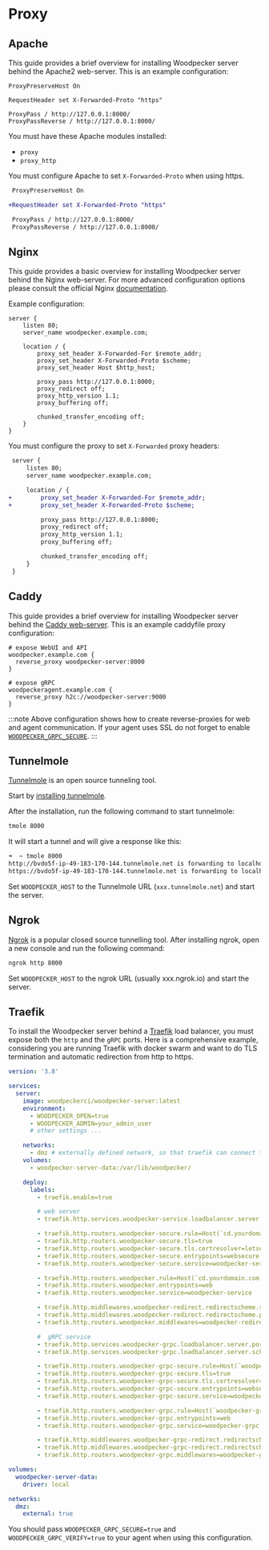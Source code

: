 # Proxy

## Apache

This guide provides a brief overview for installing Woodpecker server behind the Apache2 web-server. This is an example configuration:

```apacheconf
ProxyPreserveHost On

RequestHeader set X-Forwarded-Proto "https"

ProxyPass / http://127.0.0.1:8000/
ProxyPassReverse / http://127.0.0.1:8000/
```

You must have these Apache modules installed:

- `proxy`
- `proxy_http`

You must configure Apache to set `X-Forwarded-Proto` when using https.

```diff
 ProxyPreserveHost On

+RequestHeader set X-Forwarded-Proto "https"

 ProxyPass / http://127.0.0.1:8000/
 ProxyPassReverse / http://127.0.0.1:8000/
```

## Nginx

This guide provides a basic overview for installing Woodpecker server behind the Nginx web-server. For more advanced configuration options please consult the official Nginx [documentation](https://docs.nginx.com/nginx/admin-guide).

Example configuration:

```nginx
server {
    listen 80;
    server_name woodpecker.example.com;

    location / {
        proxy_set_header X-Forwarded-For $remote_addr;
        proxy_set_header X-Forwarded-Proto $scheme;
        proxy_set_header Host $http_host;

        proxy_pass http://127.0.0.1:8000;
        proxy_redirect off;
        proxy_http_version 1.1;
        proxy_buffering off;

        chunked_transfer_encoding off;
    }
}
```

You must configure the proxy to set `X-Forwarded` proxy headers:

```diff
 server {
     listen 80;
     server_name woodpecker.example.com;

     location / {
+        proxy_set_header X-Forwarded-For $remote_addr;
+        proxy_set_header X-Forwarded-Proto $scheme;

         proxy_pass http://127.0.0.1:8000;
         proxy_redirect off;
         proxy_http_version 1.1;
         proxy_buffering off;

         chunked_transfer_encoding off;
     }
 }
```

## Caddy

This guide provides a brief overview for installing Woodpecker server behind the [Caddy web-server](https://caddyserver.com/). This is an example caddyfile proxy configuration:

```caddy
# expose WebUI and API
woodpecker.example.com {
  reverse_proxy woodpecker-server:8000
}

# expose gRPC
woodpeckeragent.example.com {
  reverse_proxy h2c://woodpecker-server:9000
}
```

:::note
Above configuration shows how to create reverse-proxies for web and agent communication. If your agent uses SSL do not forget to enable [`WOODPECKER_GRPC_SECURE`](./15-agent-config.md#woodpecker_grpc_secure).
:::

## Tunnelmole

[Tunnelmole](https://github.com/robbie-cahill/tunnelmole-client) is an open source tunneling tool.

Start by [installing tunnelmole](https://github.com/robbie-cahill/tunnelmole-client#installation).

After the installation, run the following command to start tunnelmole:

```bash
tmole 8000
```

It will start a tunnel and will give a response like this:

```bash
➜  ~ tmole 8000
http://bvdo5f-ip-49-183-170-144.tunnelmole.net is forwarding to localhost:8000
https://bvdo5f-ip-49-183-170-144.tunnelmole.net is forwarding to localhost:8000
```

Set `WOODPECKER_HOST` to the Tunnelmole URL (`xxx.tunnelmole.net`) and start the server.

## Ngrok

[Ngrok](https://ngrok.com/) is a popular closed source tunnelling tool. After installing ngrok, open a new console and run the following command:

```bash
ngrok http 8000
```

Set `WOODPECKER_HOST` to the ngrok URL (usually xxx.ngrok.io) and start the server.

## Traefik

To install the Woodpecker server behind a [Traefik](https://traefik.io/) load balancer, you must expose both the `http` and the `gRPC` ports. Here is a comprehensive example, considering you are running Traefik with docker swarm and want to do TLS termination and automatic redirection from http to https.

```yaml
version: '3.8'

services:
  server:
    image: woodpeckerci/woodpecker-server:latest
    environment:
      - WOODPECKER_OPEN=true
      - WOODPECKER_ADMIN=your_admin_user
      # other settings ...

    networks:
      - dmz # externally defined network, so that traefik can connect to the server
    volumes:
      - woodpecker-server-data:/var/lib/woodpecker/

    deploy:
      labels:
        - traefik.enable=true

        # web server
        - traefik.http.services.woodpecker-service.loadbalancer.server.port=8000

        - traefik.http.routers.woodpecker-secure.rule=Host(`cd.yourdomain.com`)
        - traefik.http.routers.woodpecker-secure.tls=true
        - traefik.http.routers.woodpecker-secure.tls.certresolver=letsencrypt
        - traefik.http.routers.woodpecker-secure.entrypoints=websecure
        - traefik.http.routers.woodpecker-secure.service=woodpecker-service

        - traefik.http.routers.woodpecker.rule=Host(`cd.yourdomain.com`)
        - traefik.http.routers.woodpecker.entrypoints=web
        - traefik.http.routers.woodpecker.service=woodpecker-service

        - traefik.http.middlewares.woodpecker-redirect.redirectscheme.scheme=https
        - traefik.http.middlewares.woodpecker-redirect.redirectscheme.permanent=true
        - traefik.http.routers.woodpecker.middlewares=woodpecker-redirect@docker

        #  gRPC service
        - traefik.http.services.woodpecker-grpc.loadbalancer.server.port=9000
        - traefik.http.services.woodpecker-grpc.loadbalancer.server.scheme=h2c

        - traefik.http.routers.woodpecker-grpc-secure.rule=Host(`woodpecker-grpc.yourdomain.com`)
        - traefik.http.routers.woodpecker-grpc-secure.tls=true
        - traefik.http.routers.woodpecker-grpc-secure.tls.certresolver=letsencrypt
        - traefik.http.routers.woodpecker-grpc-secure.entrypoints=websecure
        - traefik.http.routers.woodpecker-grpc-secure.service=woodpecker-grpc

        - traefik.http.routers.woodpecker-grpc.rule=Host(`woodpecker-grpc.yourdomain.com`)
        - traefik.http.routers.woodpecker-grpc.entrypoints=web
        - traefik.http.routers.woodpecker-grpc.service=woodpecker-grpc

        - traefik.http.middlewares.woodpecker-grpc-redirect.redirectscheme.scheme=https
        - traefik.http.middlewares.woodpecker-grpc-redirect.redirectscheme.permanent=true
        - traefik.http.routers.woodpecker-grpc.middlewares=woodpecker-grpc-redirect@docker

volumes:
  woodpecker-server-data:
    driver: local

networks:
  dmz:
    external: true
```

You should pass `WOODPECKER_GRPC_SECURE=true` and `WOODPECKER_GRPC_VERIFY=true` to your agent when using this configuration.
